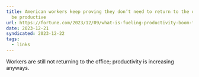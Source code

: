 ```yaml
---
title: American workers keep proving they don’t need to return to the office to
  be productive
url: https://fortune.com/2023/12/09/what-is-fueling-productivity-boom-four-reasons/
date: 2023-12-21
syndicated: 2023-12-22
tags:
  - links
---
```


Workers are still not returning to the office; productivity is increasing anyways.
